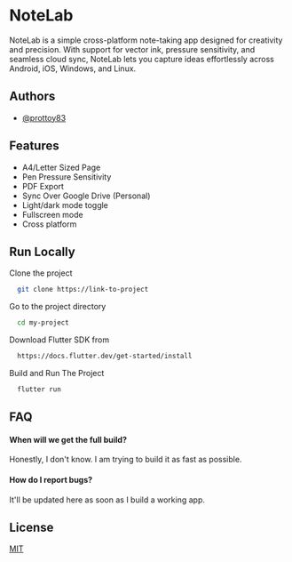 
# NoteLab

NoteLab is a simple cross-platform note-taking app designed for creativity and precision. With support for vector ink, pressure sensitivity, and seamless cloud sync, NoteLab lets you capture ideas effortlessly across Android, iOS, Windows, and Linux.

## Authors

- [@prottoy83](https://github.com/prottoy83)



## Features
- A4/Letter Sized Page
- Pen Pressure Sensitivity
- PDF Export
- Sync Over Google Drive (Personal)
- Light/dark mode toggle 
- Fullscreen mode
- Cross platform


## Run Locally

Clone the project

```bash
  git clone https://link-to-project
```

Go to the project directory

```bash
  cd my-project
```

Download Flutter SDK from

```bash
  https://docs.flutter.dev/get-started/install
```

Build and Run The Project

```bash
  flutter run
```


## FAQ

#### When will we get the full build?

Honestly, I don't know. I am trying to build it as fast as possible.

#### How do I report bugs?

It'll be updated here as soon as I build a working app.


## License

[MIT](https://choosealicense.com/licenses/mit/)


